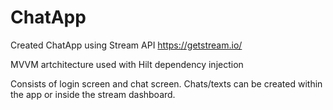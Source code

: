 # ChatApp

Created ChatApp using Stream API
https://getstream.io/

MVVM artchitecture used with Hilt dependency injection


Consists of login screen and chat screen. Chats/texts can be created within the app or inside the stream dashboard.
